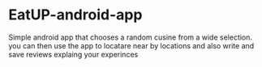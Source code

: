 # EatUP-android-app
Simple android app that chooses a random cusine from a wide selection.
you can then use the app to locatare near by locations and also write and save reviews explaing your experinces
